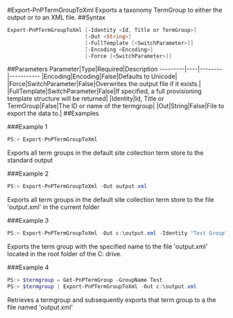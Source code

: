 #Export-PnPTermGroupToXml
Exports a taxonomy TermGroup to either the output or to an XML file.
##Syntax
```powershell
Export-PnPTermGroupToXml [-Identity <Id, Title or TermGroup>]
                         [-Out <String>]
                         [-FullTemplate [<SwitchParameter>]]
                         [-Encoding <Encoding>]
                         [-Force [<SwitchParameter>]]
```


##Parameters
Parameter|Type|Required|Description
---------|----|--------|-----------
|Encoding|Encoding|False|Defaults to Unicode|
|Force|SwitchParameter|False|Overwrites the output file if it exists.|
|FullTemplate|SwitchParameter|False|If specified, a full provisioning template structure will be returned|
|Identity|Id, Title or TermGroup|False|The ID or name of the termgroup|
|Out|String|False|File to export the data to.|
##Examples

###Example 1
```powershell
PS:> Export-PnPTermGroupToXml
```
Exports all term groups in the default site collection term store to the standard output

###Example 2
```powershell
PS:> Export-PnPTermGroupToXml -Out output.xml
```
Exports all term groups in the default site collection term store to the file 'output.xml' in the current folder

###Example 3
```powershell
PS:> Export-PnPTermGroupToXml -Out c:\output.xml -Identity "Test Group"
```
Exports the term group with the specified name to the file 'output.xml' located in the root folder of the C: drive.

###Example 4
```powershell
PS:> $termgroup = Get-PnPTermGroup -GroupName Test
PS:> $termgroup | Export-PnPTermGroupToXml -Out c:\output.xml
```
Retrieves a termgroup and subsequently exports that term group to a the file named 'output.xml'
